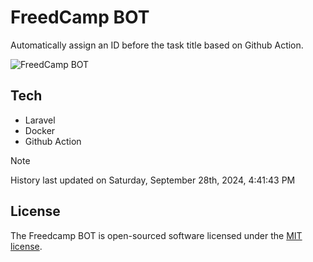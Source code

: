 # FreedCamp BOT

Automatically assign an ID before the task title based on Github Action.

![FreedCamp BOT](https://repository-images.githubusercontent.com/737932867/7d34798b-2680-471c-b089-a78a718d3d6a)

## Tech

- Laravel
- Docker
- Github Action

> [!NOTE]  
> History last updated on Saturday, September 28th, 2024, 4:41:43 PM

## License

The Freedcamp BOT is open-sourced software licensed under the [MIT license](https://opensource.org/licenses/MIT).
